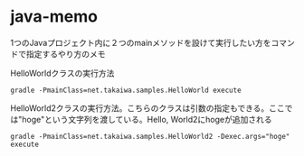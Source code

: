 # java-memo
1つのJavaプロジェクト内に２つのmainメソッドを設けて実行したい方をコマンドで指定するやり方のメモ

HelloWorldクラスの実行方法

    gradle -PmainClass=net.takaiwa.samples.HelloWorld execute

HelloWorld2クラスの実行方法。こちらのクラスは引数の指定もできる。ここでは"hoge"という文字列を渡している。Hello, World2にhogeが追加される

    gradle -PmainClass=net.takaiwa.samples.HelloWorld2 -Dexec.args="hoge" execute
